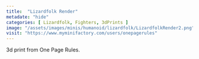```yaml
---
title:  "Lizardfolk Render"
metadate: "hide"
categories: [ Lizardfolk, Fighters, 3dPrints ]
image: "/assets/images/minis/humanoid/lizardfolk/LizardfolkRender2.png"
visit: "https://www.myminifactory.com/users/onepagerules"
---
```

3d print from One Page Rules.